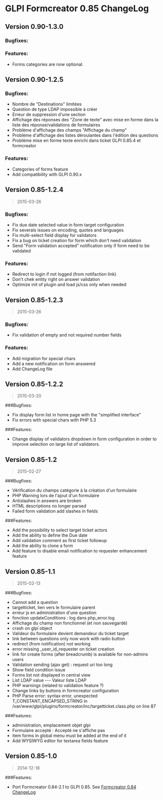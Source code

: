 GLPI Formcreator 0.85 ChangeLog
===============================

Version 0.90-1.3.0
------------------

### Bugfixes:

### Features:

* Forms categories are now optional.



Version 0.90-1.2.5
------------------

### Bugfixes:

* Nombre de "Destinations" limitées
* Question de type LDAP impossible à créer
* Erreur de suppression d'une section
* Affichage des réponses des "Zone de texte" avec mise en forme dans la liste des réponse/validations de formulaires
* Problème d'affichage des champs "Affichage du champ"
* Problème d'affichage des listes déroulantes dans l'édition des questions
* Problème mise en forme texte enrichi dans ticket GLPI 0.85.4 et formcreator

### Features:

* Сategories of forms feature
* Add compatibility with GLPI 0.90.x



Version 0.85-1.2.4
------------------

> 2015-03-26

### Bugfixes:

* Fix due date selected value in form target configuration
* Fix severals issues on encoding, quotes and languages
* Fix multi-select field display for validators
* Fix a bug on ticket creation for form which don't need validation
* Send "Form validation accepted" notification only if form need to be validated


### Features:

* Redirect to login if not logged (from notifaction link)
* Don't chek entity right on answer validation
* Optimize init of plugin and load js/css only when needed


Version 0.85-1.2.3
------------------

> 2015-03-26

### Bugfixes:

* Fix validation of empty and not required number fields

### Features:

* Add migration for special chars
* Add a new notification on form answered
* Add ChangeLog file


Version 0.85-1.2.2
------------------

> 2015-03-20

###Bugfixes:

* Fix display form list in home page with the "simplified interface"
* Fix errors with special chars with PHP 5.3

###Features:

* Change display of validators dropdown in form configuration in order to improve selection on large list of validators.


Version 0.85-1.2
------------------

> 2015-02-27

###Bugfixes:

* Vérification du champs catégorie à la création d'un formulaire
* PHP Warning lors de l'ajout d'un formulaire
* Antislashes in answers are broken
* HTML descriptions no longer parsed
* Failed form validation add slashes in fields

###Features:

* Add the possibility to select target ticket actors
* Add the ability to define the Due date
* Add validation comment as first ticket followup
* Add the ability to clone a form
* Add feature to disable email notification to requester enhancement feature


Version 0.85-1.1
------------------

> 2015-02-13

###Bugfixes:

* Cannot add a question
* targetticket, lien vers le formulaire parent
* erreur js en administration d'une question
* fonction updateConditions : log dans php_error.log
* Affichage du champ non fonctionnel (et non sauvegardé)
* crash on glpi object
* Valideur du formulaire devient demandeur du ticket target
* link between questions only now work with radio button
* redirect (from notification) not working
* error missing \_user\_id_requester on ticket creation
* link for create forms (after breadcrumb) is available for non-admins users
* Validation sending (ajax get) : request uri too long
* Show field condition issue
* Forms list not displayed in central view
* List LDAP value --- Valeur liste LDAP
* PHP warnings (related to validation feature ?)
* Change links by buttons in formcreator configuration
* PHP Parse error: syntax error, unexpected T\_CONSTANT\_ENCAPSED_STRING in /var/www/glpi/plugins/formcreator/inc/targetticket.class.php on line 87

###Features:

* administration, emplacement objet glpi
* Formulaire accepté : Accepté ne s'affiche pas
* item forms in global menu must be added at the end of it
* Add WYSIWYG editor for textarea fields feature


Version 0.85-1.0
------------------

> 2014-12-18

###Features:

* Port Formcreator 0.84-2.1 to GLPI 0.85. See [Formcreator 0.84 ChangeLog](https://github.com/TECLIB/formcreator/blob/0.84-bugfixes/CHANGELOG.md)

